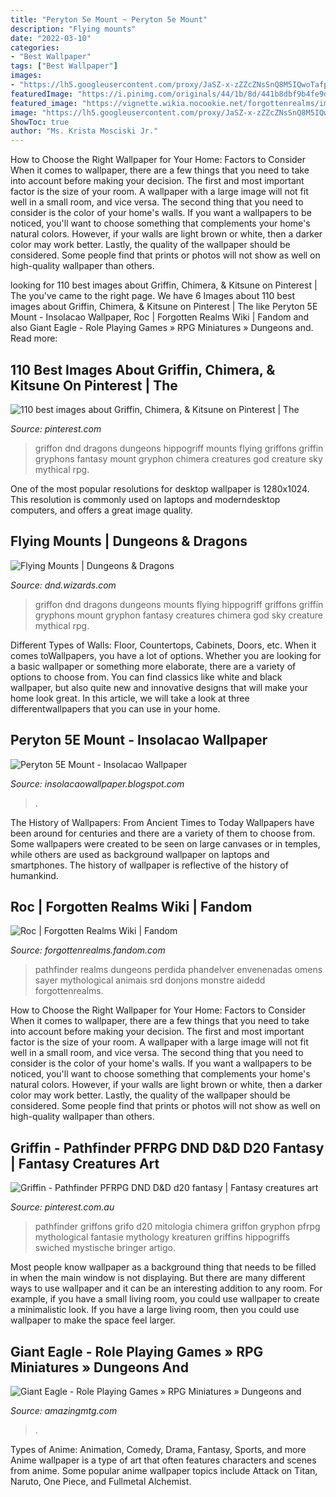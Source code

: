 ```yaml
---
title: "Peryton 5e Mount ~ Peryton 5e Mount"
description: "Flying mounts"
date: "2022-03-10"
categories:
- "Best Wallpaper"
tags: ["Best Wallpaper"]
images:
- "https://lh5.googleusercontent.com/proxy/JaSZ-x-zZZcZNsSnQ8M5IQwoTafpTQlAJLsYJ2brTm-W1vhppV1Q6_rA_DLEX8Aueh5Iplu-G7Ow0XfRoqj261IaAyrgV337jfqUwYcXZQiNqIanQg=w1200-h630-p-k-no-nu"
featuredImage: "https://i.pinimg.com/originals/44/1b/8d/441b8dbf9b4fe9d62d70e853e54dd243.png"
featured_image: "https://vignette.wikia.nocookie.net/forgottenrealms/images/5/59/Roc5e.png/revision/latest?cb=20171010154245"
image: "https://lh5.googleusercontent.com/proxy/JaSZ-x-zZZcZNsSnQ8M5IQwoTafpTQlAJLsYJ2brTm-W1vhppV1Q6_rA_DLEX8Aueh5Iplu-G7Ow0XfRoqj261IaAyrgV337jfqUwYcXZQiNqIanQg=w1200-h630-p-k-no-nu"
ShowToc: true
author: "Ms. Krista Mosciski Jr."
---
```



How to Choose the Right Wallpaper for Your Home: Factors to Consider
When it comes to wallpaper, there are a few things that you need to take into account before making your decision. The first and most important factor is the size of your room. A wallpaper with a large image will not fit well in a small room, and vice versa. 
The second thing that you need to consider is the color of your home's walls. If you want a wallpapers to be noticed, you'll want to choose something that complements your home's natural colors. However, if your walls are light brown or white, then a darker color may work better. 
Lastly, the quality of the wallpaper should be considered. Some people find that prints or photos will not show as well on high-quality wallpaper than others.

	

		
looking for 110 best images about Griffin, Chimera, &amp; Kitsune on Pinterest | The you've came to the right page. We have 6 Images about 110 best images about Griffin, Chimera, &amp; Kitsune on Pinterest | The like Peryton 5E Mount - Insolacao Wallpaper, Roc | Forgotten Realms Wiki | Fandom and also Giant Eagle - Role Playing Games » RPG Miniatures » Dungeons and. Read more:
		
    
## 110 Best Images About Griffin, Chimera, &amp; Kitsune On Pinterest | The

<img loading=lazy src="https://s-media-cache-ak0.pinimg.com/736x/c3/3b/d0/c33bd031632bedd7ff0434c95776d280.jpg" onerror="this.onerror=null;this.src='https://tse1.mm.bing.net/th?id=OIP.5cGYKFCVorMItnbfqm-G7AHaEM&amp;pid=15.1';" alt="110 best images about Griffin, Chimera, &amp; Kitsune on Pinterest | The">

_Source: pinterest.com_

>griffon dnd dragons dungeons hippogriff mounts flying griffons griffin gryphons fantasy mount gryphon chimera creatures god creature sky mythical rpg. 

	

One of the most popular resolutions for desktop wallpaper is 1280x1024. This resolution is commonly used on laptops and moderndesktop computers, and offers a great image quality.

    
## Flying Mounts | Dungeons &amp; Dragons

<img loading=lazy src="http://media.wizards.com/legacy/dnd/images/alumni_20121207_3.jpg" onerror="this.onerror=null;this.src='https://tse3.mm.bing.net/th?id=OIP.wzvQMWMr7df_BDTJV3bSgAHaEM&amp;pid=15.1';" alt="Flying Mounts | Dungeons &amp; Dragons">

_Source: dnd.wizards.com_

>griffon dnd dragons dungeons mounts flying hippogriff griffons griffin gryphons mount gryphon fantasy creatures chimera god sky creature mythical rpg. 

	

Different Types of Walls: Floor, Countertops, Cabinets, Doors, etc.
When it comes toWallpapers, you have a lot of options. Whether you are looking for a basic wallpaper or something more elaborate, there are a variety of options to choose from. You can find classics like white and black wallpaper, but also quite new and innovative designs that will make your home look great. In this article, we will take a look at three differentwallpapers that you can use in your home.

    
## Peryton 5E Mount - Insolacao Wallpaper

<img loading=lazy src="https://lh5.googleusercontent.com/proxy/JaSZ-x-zZZcZNsSnQ8M5IQwoTafpTQlAJLsYJ2brTm-W1vhppV1Q6_rA_DLEX8Aueh5Iplu-G7Ow0XfRoqj261IaAyrgV337jfqUwYcXZQiNqIanQg=w1200-h630-p-k-no-nu" onerror="this.onerror=null;this.src='https://tse2.mm.bing.net/th?id=OIP.XTI12KvF382TsfW_sOsmBwHaD4&amp;pid=15.1';" alt="Peryton 5E Mount - Insolacao Wallpaper">

_Source: insolacaowallpaper.blogspot.com_

>. 

	

The History of Wallpapers: From Ancient Times to Today
Wallpapers have been around for centuries and there are a variety of them to choose from. Some wallpapers were created to be seen on large canvases or in temples, while others are used as background wallpaper on laptops and smartphones. The history of wallpaper is reflective of the history of humankind.

    
## Roc | Forgotten Realms Wiki | Fandom

<img loading=lazy src="https://vignette.wikia.nocookie.net/forgottenrealms/images/5/59/Roc5e.png/revision/latest?cb=20171010154245" onerror="this.onerror=null;this.src='https://tse1.mm.bing.net/th?id=OIP.1WFyh16ZZ1DXvmQPbTkpYwHaFs&amp;pid=15.1';" alt="Roc | Forgotten Realms Wiki | Fandom">

_Source: forgottenrealms.fandom.com_

>pathfinder realms dungeons perdida phandelver envenenadas omens sayer mythological animais srd donjons monstre aidedd forgottenrealms. 

	

How to Choose the Right Wallpaper for Your Home: Factors to Consider
When it comes to wallpaper, there are a few things that you need to take into account before making your decision. The first and most important factor is the size of your room. A wallpaper with a large image will not fit well in a small room, and vice versa. 
The second thing that you need to consider is the color of your home's walls. If you want a wallpapers to be noticed, you'll want to choose something that complements your home's natural colors. However, if your walls are light brown or white, then a darker color may work better. 
Lastly, the quality of the wallpaper should be considered. Some people find that prints or photos will not show as well on high-quality wallpaper than others.

    
## Griffin - Pathfinder PFRPG DND D&amp;D D20 Fantasy | Fantasy Creatures Art

<img loading=lazy src="https://i.pinimg.com/originals/44/1b/8d/441b8dbf9b4fe9d62d70e853e54dd243.png" onerror="this.onerror=null;this.src='https://tse3.mm.bing.net/th?id=OIP.oW0XrET5W5etojyQeulQPwAAAA&amp;pid=15.1';" alt="Griffin - Pathfinder PFRPG DND D&amp;D d20 fantasy | Fantasy creatures art">

_Source: pinterest.com.au_

>pathfinder griffons grifo d20 mitologia chimera griffon gryphon pfrpg mythological fantasie mythology kreaturen griffins hippogriffs swiched mystische bringer artigo. 

	

Most people know wallpaper as a background thing that needs to be filled in when the main window is not displaying. But there are many different ways to use wallpaper and it can be an interesting addition to any room. For example, if you have a small living room, you could use wallpaper to create a minimalistic look. If you have a large living room, then you could use wallpaper to make the space feel larger.

    
## Giant Eagle - Role Playing Games » RPG Miniatures » Dungeons And

<img loading=lazy src="http://crystal-cdn2.crystalcommerce.com/photos/38838/large/Night_Below_-_018_Giant_Eagle.jpg" onerror="this.onerror=null;this.src='https://tse4.mm.bing.net/th?id=OIP.5KIkMpbqRYPmiRtBKKjlLAAAAA&amp;pid=15.1';" alt="Giant Eagle - Role Playing Games » RPG Miniatures » Dungeons and">

_Source: amazingmtg.com_

>. 

	

Types of Anime: Animation, Comedy, Drama, Fantasy, Sports, and more
Anime wallpaper is a type of art that often features characters and scenes from anime. Some popular anime wallpaper topics include Attack on Titan, Naruto, One Piece, and Fullmetal Alchemist.

